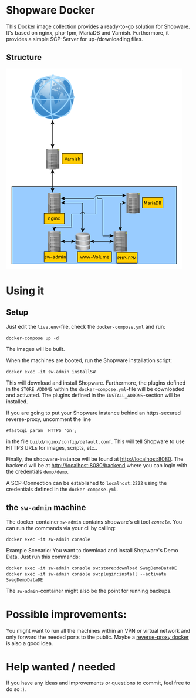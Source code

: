 # Shopware Docker
This Docker image collection provides a ready-to-go solution for Shopware. It's based on nginx, php-fpm, MariaDB and Varnish. Furthermore, it provides a simple SCP-Server for up-/downloading files.

## Structure
![structure](img/shopware.png)

# Using it
## Setup
Just edit the `live.env`-file, check the `docker-compose.yml` and run:

```
docker-compose up -d
```
The images will be built.  

When the machines are booted, run the Shopware installation script:

```
docker exec -it sw-admin installSW
```
This will download and install Shopware. Furthermore, the plugins defined in the `STORE_ADDONS` within the `docker-compose.yml`-file will be downloaded and activated. The plugins defined in the `INSTALL_ADDONS`-section will be installed.

If you are going to put your Shopware instance behind an https-secured reverse-proxy, uncomment the line

```
#fastcgi_param  HTTPS 'on';
```

in the file `build/nginx/config/default.conf`. This will tell Shopware to use HTTPS URLs for images, scripts, etc..

Finally, the shopware-instance will be found at [http://localhost:8080](http://localhost:8080). The backend will be at [http://localhost:8080/backend](http://localhost:8080/backend) where you can login with the credentials `demo/demo`.

A SCP-Connection can be established to `localhost:2222` using the credentials defined in the `docker-compose.yml`.

## the `sw-admin` machine
The docker-container `sw-admin` contains shopware's cli tool _`console`_. You can run the commands via your cli by calling:

```
docker exec -it sw-admin console
```

Example Scenario: You want to download and install Shopware's Demo Data. Just run this commands:

```
docker exec -it sw-admin console sw:store:download SwagDemoDataDE
docker exec -it sw-admin console sw:plugin:install --activate SwagDemoDataDE
```

The `sw-admin`-container might also be the point for running backups.

# Possible improvements:
You might want to run all the machines within an VPN or virtual network and only forward the needed ports to the public. Maybe a [reverse-proxy docker](https://github.com/jwilder/nginx-proxy) is also a good idea.

# Help wanted / needed
If you have any ideas and improvements or questions to commit, feel free to do so :).
